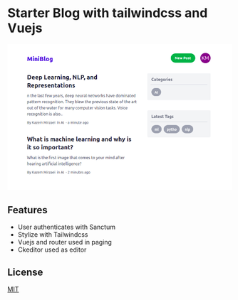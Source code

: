 # Starter Blog with tailwindcss and Vuejs

![blog-homepage](/public/art/1.png)


## Features

* User authenticates with Sanctum
* Stylize with Tailwindcss
* Vuejs and router used in paging
* Ckeditor used as editor

## License

[MIT](http://opensource.org/licenses/MIT)


